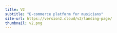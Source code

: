 ```yaml
---
title: V2
subtitle: "E-commerce platform for musicians"
site-url: https://version2.cloud/v2/landing-page/
thumbnail: v2.png
---
```

